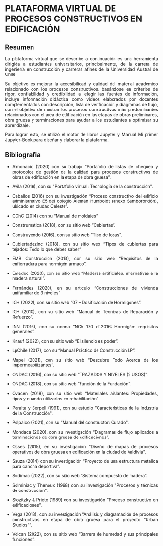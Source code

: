 # PLATAFORMA VIRTUAL DE PROCESOS CONSTRUCTIVOS EN EDIFICACIÓN 



## Resumen 

<p style='text-align: justify;'>La plataforma virtual que se describe a continuación es una herramienta dirigida a estudiantes universitarios, principalmente, de la carrera de ingeniería en construcción y carreras afines de la Universidad Austral de Chile. </p>

<p style='text-align: justify;'>Su objetivo es mejorar la accesibilidad y calidad del material académico relacionado con los procesos constructivos, basándose en criterios de rigor, confiabilidad y credibilidad al elegir las fuentes de información, incluye información didáctica como videos elaborados por docentes complementados con descripción, lista de verificación y diagramas de flujo, con el objetivo de mostrar los procesos constructivos más predominantes relacionados con el área de edificación en las etapas de obras preliminares, obra gruesa y terminaciones para ayudar a los estudiantes a optimizar su aprendizaje. </p>

<p style='text-align: justify;'> Para lograr esto, se utilizó el motor de libros Jupyter y Manual Mi primer Jupyter-Book para diseñar y elaborar la plataforma. </p>


## Bibliografia

- <p style='text-align: justify;'> Almonacid (2020) con su trabajo “Portafolio de listas de chequeo y protocolos de gestión de la calidad para procesos constructivos de obras de edificación en la etapa de obra gruesa”.</p>
- <p style='text-align: justify;'> Avila (2016), con su "Portafolio virtual: Tecnología de la construcción".</p>
- <p style='text-align: justify;'> Ceballos (2016) con su investigación “Proceso constructivo del edificio administrativo E5 del colegio Alemán Humboldt (anexo Samborondón), ubicado en ciudad Celeste”.</p>
- <p style='text-align: justify;'> CChC (2014) con su “Manual de moldajes”.</p>
- <p style='text-align: justify;'> Construmatica (2018), con su sitio web “Cubiertas”.</p>
- <p style='text-align: justify;'> Construyendo (2016), con su sitio web “Tipo de losas”.</p>
- <p style='text-align: justify;'> Cubiertadezinc (2018), con su sitio web “Tipos de cubiertas para tejados: Todo lo que debes saber”.</p>
- <p style='text-align: justify;'> EMB Construcción (2013), con su sitio web “Requisitos de la enfierradura para hormigón armado”.</p>
- <p style='text-align: justify;'> Emedec (2020), con su sitio web “Maderas artificiales: alternativas a la madera natural”.</p>
- <p style='text-align: justify;'> Fernández (2020), en su artículo “Construcciones de vivienda unifamiliar de 3 niveles”</p>
- <p style='text-align: justify;'> ICH (2022), con su sitio web “07 – Dosificación de Hormigones”.</p>
- <p style='text-align: justify;'> ICH (2010), con su sitio web “Manual de Tecnicas de Reparación y Refuerzo”.</p>
- <p style='text-align: justify;'> INN (2016), con su norma “NCh 170 of.2016: Hormigón: requisitos generales”.</p>
- <p style='text-align: justify;'> Knauf (2022), con su sitio web “El silencio es poder”.</p>
- <p style='text-align: justify;'> LpChile (2017), con su “Manual Práctico de Construcción LP”.</p>
- <p style='text-align: justify;'> Mapei (2021), con su sitio web “Descubre Todo Acerca de los Impermeabilizantes”.</p>
- <p style='text-align: justify;'> ONDAC (2016), con su sitio web “TRAZADOS Y NIVELES (2 USOS)”.</p>
- <p style='text-align: justify;'> ONDAC (2018), con su sitio web “Función de la Fundación”.</p>
- <p style='text-align: justify;'> Ovacen (2018), con su sitio web “Materiales aislantes: Propiedades, tipos y cuándo utilizarlos en rehabilitación”.</p>
- <p style='text-align: justify;'> Peralta y Serpell (1991), con su estudio "Características de la Industria de la Construcción".</p>
- <p style='text-align: justify;'> Polpaico (2021), con su “Manual del constructor: Curado".</p>
- <p style='text-align: justify;'> Mondaca (2020), con su investigación “Diagramas de flujo aplicados a terminaciones de obra gruesa de edificaciones”.</p>
- <p style='text-align: justify;'> Osses (2015), en su investigación “Diseño de mapas de procesos operativos de obra gruesa en edificación en la ciudad de Valdivia".</p>
- <p style='text-align: justify;'> Sauza (2014) con su investigación “Proyecto de una estructura metalica para cancha deportiva”.</p>
- <p style='text-align: justify;'> Sodimac (2022), con su sitio web  “Sistema compuesto de madera”.</p>
- <p style='text-align: justify;'> Solminiac y Thenoux (1998) con su investigación "Procesos y técnicas de construcción".</p>
- <p style='text-align: justify;'> Stozitzky & Prieto (1989) con su investigación “Proceso constructivo en edificaciones”.</p>
- <p style='text-align: justify;'> Vega (2018), con su investigación “Análisis y diagramación de procesos constructivos en etapa de obra gruesa para el proyecto “Urban Studios””.</p>
- <p style='text-align: justify;'> Volcan (2022), con su sitio web “Barrera de humedad y sus principales funciones”.</p>

